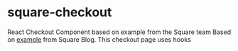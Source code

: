 # square-checkout
React Checkout Component based on example from the Square team
Based on [example](https://developer.squareup.com/blog/online-payments-form-react/) from Square Blog.
This checkout page uses hooks

